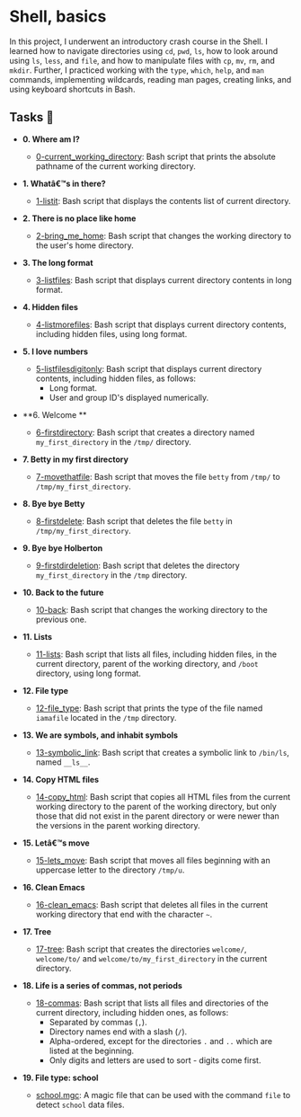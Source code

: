 # Shell, basics

In this project, I underwent an introductory crash course in the Shell. I
learned how to navigate directories using `cd`, `pwd`, `ls`, how to look
around using `ls`, `less`, and `file`, and how to manipulate files with `cp`,
`mv`, `rm`, and `mkdir`. Further, I practiced working with the `type`, `which`,
`help`, and `man` commands, implementing wildcards, reading man pages,
creating links, and using keyboard shortcuts in Bash.

## Tasks :page_with_curl:

* **0. Where am I?**
  * [0-current_working_directory](./0-current_working_directory): Bash script that
  prints the absolute pathname of the current working directory.

* **1. Whatâ€™s in there?**
  * [1-listit](./1-listit): Bash script that displays the contents list of current directory.

* **2. There is no place like home**
  * [2-bring_me_home](./2-bring_me_home): Bash script that changes the working directory to the
  user's home directory.

* **3. The long format**
  * [3-listfiles](./3-listfiles): Bash script that displays current directory contents in
  long format.

* **4. Hidden files**
  * [4-listmorefiles](./4-listmorefiles): Bash script that displays current directory contents,
  including hidden files, using long format.

* **5. I love numbers**
  * [5-listfilesdigitonly](./5-listfilesdigitonly): Bash script that displays current directory
  contents, including hidden files, as follows:
    * Long format.
    * User and group ID's displayed numerically.

* **6. Welcome **
  * [6-firstdirectory](./6-firstdirectory): Bash script that creates a directory named `my_first_directory`
  in the `/tmp/` directory.

* **7. Betty in my first directory**
  * [7-movethatfile](./7-movethatfile): Bash script that moves the file `betty` from `/tmp/` to
  `/tmp/my_first_directory`.

* **8. Bye bye Betty**
  * [8-firstdelete](./8-firstdelete): Bash script that deletes the file `betty` in `/tmp/my_first_directory`.

* **9. Bye bye Holberton**
  * [9-firstdirdeletion](./9-firstdirdeletion): Bash script that deletes the directory `my_first_directory`
  in the `/tmp` directory.

* **10. Back to the future**
  * [10-back](./10-back): Bash script that changes the working directory to the previous one.

* **11. Lists**
  * [11-lists](./11-lists): Bash script that lists all files, including hidden files, in the
  current directory, parent of the working directory, and `/boot` directory, using long format.

* **12. File type**
  * [12-file_type](./12-file_type): Bash script that prints the type of the file named
  `iamafile` located in the `/tmp` directory.

* **13. We are symbols, and inhabit symbols**
  * [13-symbolic_link](./13-symbolic_link): Bash script that creates a symbolic link to `/bin/ls`,
  named `__ls__`.

* **14. Copy HTML files**
  * [14-copy_html](./14-copy_html): Bash script that copies all HTML files from the current
  working directory to the parent of the working directory, but only those that
  did not exist in the parent directory or were newer than the versions in the parent working directory.

* **15. Letâ€™s move**
  * [15-lets_move](./15-lets_move): Bash script that moves all files beginning with an uppercase
  letter to the directory `/tmp/u`.

* **16. Clean Emacs**
  * [16-clean_emacs](./16-clean_emacs): Bash script that deletes all files in the current working
  directory that end with the character `~`.

* **17. Tree**
  * [17-tree](./17-tree): Bash script that creates the directories `welcome/`,
  `welcome/to/` and `welcome/to/my_first_directory` in the current directory.

* **18. Life is a series of commas, not periods**
  * [18-commas](./18-commas): Bash script that lists all files and directories of the current
  directory, including hidden ones, as follows:
    * Separated by commas (`,`).
    * Directory names end with a slash (`/`).
    * Alpha-ordered, except for the directories `.` and `..` which are listed at the beginning.
    * Only digits and letters are used to sort - digits come first.

* **19. File type: school**
  * [school.mgc](./school.mgc): A magic file that can be used with the command `file` to
  detect `school` data files.
